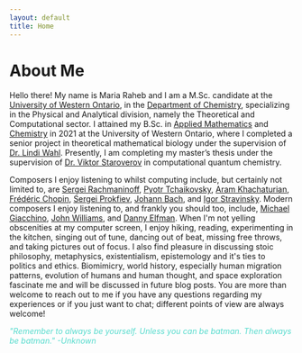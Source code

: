 ```yaml
---
layout: default
title: Home
---
```


<h1 class="title">About Me</h1> <!-- Don't delete this unless you want your title to disappear! -->


Hello there!
My name is Maria Raheb and I am a M.Sc. candidate at the [University of Western Ontario](https://www.uwo.ca/), in the [Department of Chemistry](https://www.uwo.ca/chem/graduate/index.html), specializing in the Physical and Analytical division, namely the Theoretical and Computational sector. I attained my B.Sc. in [Applied Mathematics](https://www.math.uwo.ca/) and [Chemistry](https://www.uwo.ca/chem/) in 2021 at the University of Western Ontario, where I completed a senior project in theoretical mathematical biology under the supervision of [Dr. Lindi Wahl](https://publish.uwo.ca/~lwahl/). Presently, I am completing my master’s thesis under the supervision of [Dr. Viktor Staroverov](https://publish.uwo.ca/~vstarove/index.html) in computational quantum chemistry. 

Composers I enjoy listening to whilst computing include, but certainly not limited to, are [Sergei Rachmaninoff](https://open.spotify.com/artist/0Kekt6CKSo0m5mivKcoH51?si=f_KrCXQOQiOPgLTAPAetYg), [Pyotr Tchaikovsky](https://open.spotify.com/artist/3MKCzCnpzw3TjUYs2v7vDA?si=0Q1OiFcgSVaGPrsYcEO7og), [Aram Khachaturian](https://open.spotify.com/artist/5WIoytpqi3VWoFSHnl49in?si=SBmdaDu8RYyuN7uCSGgJ6g), [Frédéric Chopin](https://open.spotify.com/artist/7y97mc3bZRFXzT2szRM4L4?si=4e7ZZvC0R5eo4ura1qBbQw), [Sergei Prokfiev](https://open.spotify.com/artist/4kHtgiRnpmFIV5Tm4BIs8l?si=Ctj-Toc1RQKp6-J3JdI7HA), [Johann Bach](https://open.spotify.com/artist/5aIqB5nVVvmFsvSdExz408?si=Lw4IxE96QI6FWMdpxQq_qg), and [Igor Stravinsky](https://open.spotify.com/artist/7ie36YytMoKtPiL7tUvmoE?si=h3aGZoZZQxqsvCfqVhk69g). Modern composers I enjoy listening to, and frankly you should too, include, [Michael Giacchino](https://open.spotify.com/artist/4kLvhMAuCloLxoP1aVM7Lr?si=h-9yipyoQ2OEV8Yjo3aFmA), [John Williams](https://open.spotify.com/artist/3dRfiJ2650SZu6GbydcHNb?si=GxXJcTpkTEq-5T0W5HSYHQ), and [Danny Elfman](https://open.spotify.com/artist/5qBZETtyzfYnXOobDXbmcD?si=ffJAiL2ESviO35nPK0dCUA). When I'm not yelling obscenities at my computer screen, I enjoy hiking, reading, experimenting in the kitchen, singing out of tune, dancing out of beat, missing free throws, and taking pictures out of focus. I also find pleasure in discussing stoic philosophy, metaphysics, existentialism, epistemology and it's ties to politics and ethics. Biomimicry, world history, especially human migration patterns, evolution of humans and human thought, and space exploration fascinate me and will be discussed in future blog posts. You are more than welcome to reach out to me if you have any questions regarding my experiences or if you just want to chat; different points of view are always welcome!

 

<span style = "color:#55DBCD">*"Remember to always be yourself. Unless you can be batman. Then always be batman." -Unknown* </span>
